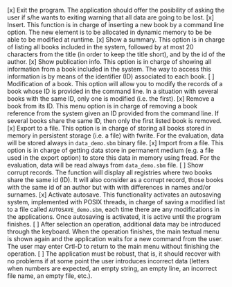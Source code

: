 [x] Exit the program. The application should offer the posibility of asking the user if s/he wants to exiting warning that all data are going to be lost.
[x] Insert. This function is in charge of inserting a new book by a command line option. The new element is to be allocated in dynamic memory to be be able to be modified at runtime.
[x] Show a summary. This option is in charge of listing all books included in the system, followed by at most 20 characters from the title (in order to keep the title short), and by the id of the author.
[x] Show publication info. This option is in charge of showing all information from a book included in the system. The way to access this information is by means of the identifier (ID) associated to each book.
[ ] Modification of a book. This option will allow you to modify the records of a book whose ID is provided in the command line. In a situation with several books with the same ID, only one is modified (i.e. the first).
[x] Remove a book from its ID. This menu option is in charge of removing a book reference from the system given an ID provided from the command line. If several books share the same ID, then only the first listed book is removed.
[x] Export to a file. This option is in charge of storing all books stored in memory in persistent storage (i.e. a file) with fwrite. For the evaluation, data will be stored always in `data_demo.sbm` binary file.
[x] Import from a file. This option is in charge of getting data store in permanent medium (e.g. a file used in the export option) to store this data in memory using fread. For the evaluation, data will be read always from `data_demo.sbm` file.
[ ] Show corrupt records. The function will display all registries where two books share the same id (ID). It will also consider as a corrupt record, those books with the same id of an author but with with differences in names and/or surnames.
[x] Activate autosave. This functionality activates an autosaving system, implemented with POSIX threads, in charge of saving a modified list to a file called `AUTOSAVE_demo.sbm`, each time there are any modifications in the applications. Once autosaving is activated, it is active until the program finishes.
[ ] After selection an operation, additional data may be introduced through the keyboard. When the operation finishes, the main textual menu is shown again and the application waits for a new command from the user. The user may enter Crtl-D to return to the main menu without finishing the operation.
[ ] The application must be robust, that is, it should recover with no problems if at some point the user introduces incorrect data (letters when numbers are expected, an empty string, an empty line, an incorrect file name, an empty file, etc.).
